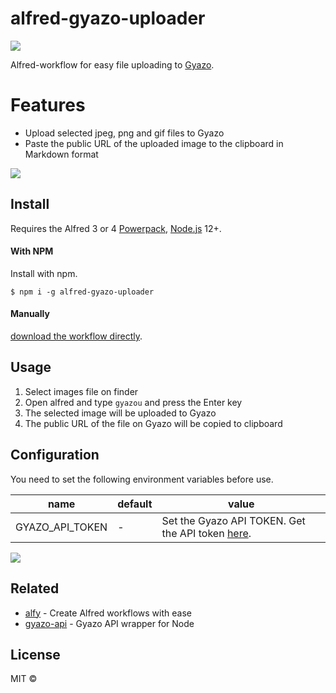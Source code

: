 # alfred-gyazo-uploader

![](https://i.gyazo.com/4ce3e6ee776197bb1269b63fb1943ca7.png)

Alfred-workflow for easy file uploading to [Gyazo](https://gyazo.com).

# Features

- Upload selected jpeg, png and gif files to Gyazo
- Paste the public URL of the uploaded image to the clipboard in Markdown format

![](https://i.gyazo.com/e4cf93b2f2b5ca0b430f62446d0efce0.gif)

## Install
Requires the Alfred 3 or 4 [Powerpack](https://www.alfredapp.com/powerpack/), [Node.js](https://nodejs.org) 12+.

#### With NPM
Install with npm.

```
$ npm i -g alfred-gyazo-uploader
```

#### Manually
[download the workflow directly](https://github.com/kawamataryo/alfred-gyazo-uploader/releases).

## Usage

1. Select images file on finder
2. Open alfred and type `gyazou` and press the Enter key
3. The selected image will be uploaded to Gyazo
4. The public URL of the file on Gyazo will be copied to clipboard

## Configuration
You need to set the following environment variables before use.

|name|default|value|
|---|---|---|
|GYAZO_API_TOKEN | - | Set the Gyazo API TOKEN. Get the API token [here](https://gyazo.com/api?lang=en). |

![](https://i.gyazo.com/bfd53087ad1706d422a5644d2c3d04b5.png)

## Related

- [alfy](https://github.com/sindresorhus/alfy) - Create Alfred workflows with ease
- [gyazo-api](https://www.npmjs.com/package/gyazo-api) - Gyazo API wrapper for Node

## License

MIT ©
